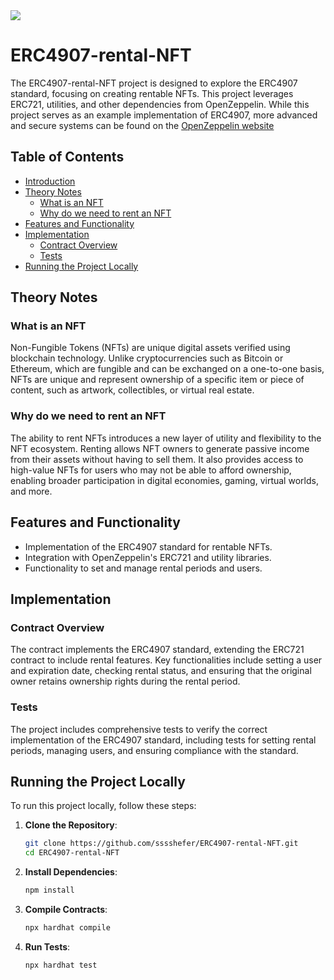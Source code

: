 <img src="https://github.com/user-attachments/assets/4c01337f-8df3-43ba-ac39-5021d57da2e7"/>

# ERC4907-rental-NFT

The ERC4907-rental-NFT project is designed to explore the ERC4907 standard, focusing on creating rentable NFTs. This project leverages ERC721, utilities, and other dependencies from OpenZeppelin. While this project serves as an example implementation of ERC4907, more advanced and secure systems can be found on the [OpenZeppelin website](https://openzeppelin.com/)

## Table of Contents

- [Introduction](#erc4907-rental-nft)
- [Theory Notes](#theory-notes)
  - [What is an NFT](#what-is-an-nft)
  - [Why do we need to rent an NFT](#why-do-we-need-to-rent-an-nft)
- [Features and Functionality](#features-and-functionality)
- [Implementation](#implementation)
  - [Contract Overview](#contract-overview)
  - [Tests](#tests)
- [Running the Project Locally](#running-the-project-locally)

## Theory Notes

### What is an NFT

Non-Fungible Tokens (NFTs) are unique digital assets verified using blockchain technology. Unlike cryptocurrencies such as Bitcoin or Ethereum, which are fungible and can be exchanged on a one-to-one basis, NFTs are unique and represent ownership of a specific item or piece of content, such as artwork, collectibles, or virtual real estate.

### Why do we need to rent an NFT

The ability to rent NFTs introduces a new layer of utility and flexibility to the NFT ecosystem. Renting allows NFT owners to generate passive income from their assets without having to sell them. It also provides access to high-value NFTs for users who may not be able to afford ownership, enabling broader participation in digital economies, gaming, virtual worlds, and more.

## Features and Functionality

- Implementation of the ERC4907 standard for rentable NFTs.
- Integration with OpenZeppelin's ERC721 and utility libraries.
- Functionality to set and manage rental periods and users.

## Implementation

### Contract Overview

The contract implements the ERC4907 standard, extending the ERC721 contract to include rental features. Key functionalities include setting a user and expiration date, checking rental status, and ensuring that the original owner retains ownership rights during the rental period.

### Tests

The project includes comprehensive tests to verify the correct implementation of the ERC4907 standard, including tests for setting rental periods, managing users, and ensuring compliance with the standard.

## Running the Project Locally

To run this project locally, follow these steps:

1. **Clone the Repository**:
    ```bash
    git clone https://github.com/sssshefer/ERC4907-rental-NFT.git
    cd ERC4907-rental-NFT
    ```

2. **Install Dependencies**:
    ```bash
    npm install
    ```

3. **Compile Contracts**:
    ```bash
    npx hardhat compile
    ```

4. **Run Tests**:
    ```bash
    npx hardhat test
    ```
